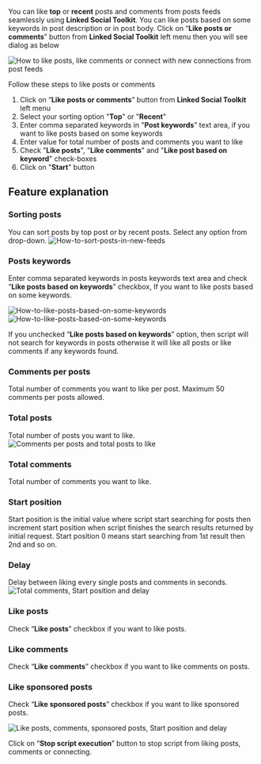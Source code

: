 You can like **top** or **recent** posts and comments from posts feeds seamlessly using **Linked Social Toolkit**. You can like posts based on some keywords in post description or in post body. Click on “**Like posts or comments**” button from **Linked Social Toolkit** left menu then you will see dialog as below

![How to like posts, like comments or connect with new connections from post feeds](https://github.com/ZiaUrR3hman/LinkedSocialToolkit/raw/master/images/How-to-like-posts-like-comments-or-connect-with-new-connections-from-post-feeds-image020.png) 

Follow these steps to like posts or comments
1. Click on “**Like posts or comments**” button from **Linked Social Toolkit** left menu
2. Select your sorting option "**Top**" or "**Recent**"
3. Enter comma separated keywords in "**Post keywords**" text area, if you want to like posts based on some keywords
4. Enter value for total number of posts and comments you want to like
5. Check "**Like posts**", "**Like comments**" and "**Like post based on keyword**" check-boxes
6. Click on "**Start**" button

## Feature explanation
### Sorting posts
You can sort posts by top post or by recent posts. Select any option from drop-down.
![How-to-sort-posts-in-new-feeds](https://github.com/ZiaUrR3hman/LinkedSocialToolkit/raw/master/images/How-to-sort-posts-in-new-feeds-image307.png)
 
### Posts keywords
Enter comma separated keywords in posts keywords text area and check “**Like posts based on keywords**” checkbox, If you want to like posts based on some keywords. 

![How-to-like-posts-based-on-some-keywords](https://github.com/ZiaUrR3hman/LinkedSocialToolkit/raw/master/images/How-to-like-posts-based-on-some-keywords-image309.png)
![How-to-like-posts-based-on-some-keywords](https://github.com/ZiaUrR3hman/LinkedSocialToolkit/raw/master/images/How-to-like-posts-based-on-some-keywords-image310.png)

If you unchecked “**Like posts based on keywords**” option, then script will not search for keywords in posts otherwise it will like all posts or like comments if any keywords found.
 
### Comments per posts
Total number of comments you want to like per post. Maximum 50 comments per posts allowed.
### Total posts
Total number of posts you want to like. 
![Comments per posts and total posts to like](https://github.com/ZiaUrR3hman/LinkedSocialToolkit/raw/master/images/image314.png)

### Total comments
Total number of comments you want to like.
### Start position
Start position is the initial value where script start searching for posts then increment start position when script finishes the search results returned by initial request. Start position 0 means start searching from 1st result then 2nd and so on.
### Delay
Delay between liking every single posts and comments in seconds.
![Total comments, Start position and delay](https://github.com/ZiaUrR3hman/LinkedSocialToolkit/raw/master/images/image315.png)

### Like posts
Check “**Like posts**” checkbox if you want to like posts.
### Like comments
Check “**Like comments**” checkbox if you want to like comments on posts.
### Like sponsored posts
Check “**Like sponsored posts**” checkbox if you want to like sponsored posts.

![Like posts, comments, sponsored posts, Start position and delay](https://github.com/ZiaUrR3hman/LinkedSocialToolkit/raw/master/images/image316.png)


Click on “**Stop script execution**” button to stop script from liking posts, comments or connecting.
 

